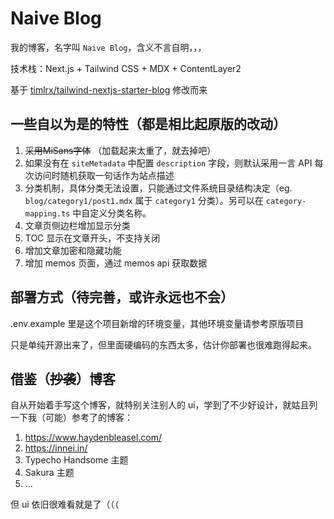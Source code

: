 # Naive Blog

我的博客，名字叫 `Naive Blog`，含义不言自明，，，

技术栈：Next.js + Tailwind CSS + MDX + ContentLayer2

基于 [timlrx/tailwind-nextjs-starter-blog](https://github.com/timlrx/tailwind-nextjs-starter-blog) 修改而来

## 一些自以为是的特性（都是相比起原版的改动）

1. ~~采用MiSans字体~~ （加载起来太重了，就去掉吧）
2. 如果没有在 `siteMetadata` 中配置 `description` 字段，则默认采用一言 API 每次访问时随机获取一句话作为站点描述
3. 分类机制，具体分类无法设置，只能通过文件系统目录结构决定（eg. `blog/category1/post1.mdx` 属于 `category1` 分类）。另可以在 `category-mapping.ts` 中自定义分类名称。
4. 文章页侧边栏增加显示分类
5. TOC 显示在文章开头，不支持关闭
6. 增加文章加密和隐藏功能
7. 增加 memos 页面，通过 memos api 获取数据

## 部署方式（待完善，或许永远也不会）

.env.example 里是这个项目新增的环境变量，其他环境变量请参考原版项目

只是单纯开源出来了，但里面硬编码的东西太多，估计你部署也很难跑得起来。

## 借鉴（~~抄袭~~）博客

自从开始着手写这个博客，就特别关注别人的 ui，学到了不少好设计，就姑且列一下我（可能）参考了的博客：

1. <https://www.haydenbleasel.com/>
2. <https://innei.in/>
3. Typecho Handsome 主题
4. Sakura 主题
5. ...

但 ui 依旧很难看就是了（（（
